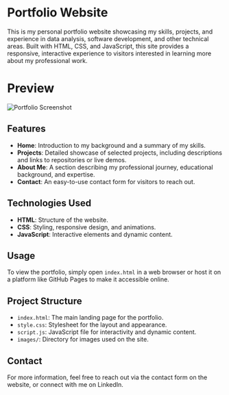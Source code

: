 # Portfolio Website  

This is my personal portfolio website showcasing my skills, projects, and experience in data analysis, software development, and other technical areas. Built with HTML, CSS, and JavaScript, this site provides a responsive, interactive experience to visitors interested in learning more about my professional work.


# Preview

![Portfolio Screenshot](images/Portfolio_image.png)


## Features

- **Home**: Introduction to my background and a summary of my skills.
- **Projects**: Detailed showcase of selected projects, including descriptions and links to repositories or live demos.
- **About Me**: A section describing my professional journey, educational background, and expertise.
- **Contact**: An easy-to-use contact form for visitors to reach out.



## Technologies Used

- **HTML**: Structure of the website.
- **CSS**: Styling, responsive design, and animations.
- **JavaScript**: Interactive elements and dynamic content.



## Usage

To view the portfolio, simply open `index.html` in a web browser or host it on a platform like GitHub Pages to make it accessible online.



## Project Structure

- `index.html`: The main landing page for the portfolio.
- `style.css`: Stylesheet for the layout and appearance.
- `script.js`: JavaScript file for interactivity and dynamic content.
- `images/`: Directory for images used on the site.


## Contact

For more information, feel free to reach out via the contact form on the website, or connect with me on LinkedIn.


